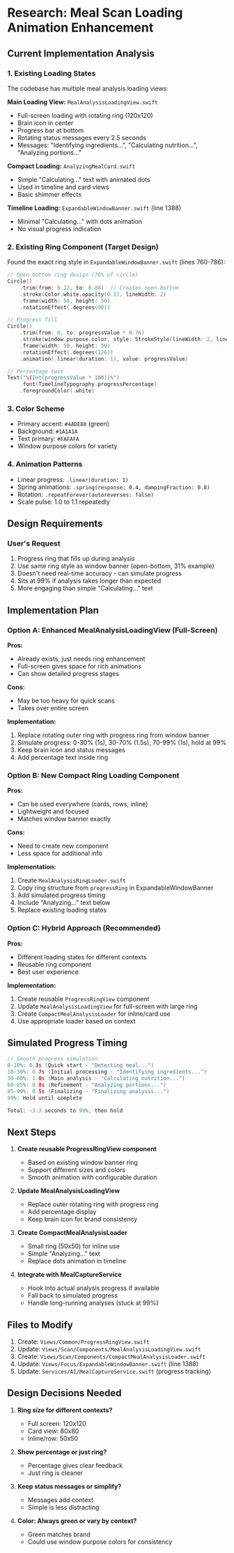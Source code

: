 # Research: Meal Scan Loading Animation Enhancement

## Current Implementation Analysis

### 1. Existing Loading States
The codebase has multiple meal analysis loading views:

**Main Loading View:** `MealAnalysisLoadingView.swift`
- Full-screen loading with rotating ring (120x120)
- Brain icon in center
- Progress bar at bottom
- Rotating status messages every 2.5 seconds
- Messages: "Identifying ingredients...", "Calculating nutrition...", "Analyzing portions..."

**Compact Loading:** `AnalyzingMealCard.swift`
- Simple "Calculating..." text with animated dots
- Used in timeline and card views
- Basic shimmer effects

**Timeline Loading:** `ExpandableWindowBanner.swift` (line 1388)
- Minimal "Calculating..." with dots animation
- No visual progress indication

### 2. Existing Ring Component (Target Design)
Found the exact ring style in `ExpandableWindowBanner.swift` (lines 760-786):

```swift
// Open-bottom ring design (76% of circle)
Circle()
    .trim(from: 0.12, to: 0.88)  // Creates open bottom
    .stroke(Color.white.opacity(0.1), lineWidth: 2)
    .frame(width: 50, height: 50)
    .rotationEffect(.degrees(90))

// Progress fill
Circle()
    .trim(from: 0, to: progressValue * 0.76)
    .stroke(window.purpose.color, style: StrokeStyle(lineWidth: 2, lineCap: .round))
    .frame(width: 50, height: 50)
    .rotationEffect(.degrees(126))
    .animation(.linear(duration: 1), value: progressValue)

// Percentage text
Text("\(Int(progressValue * 100))%")
    .font(TimelineTypography.progressPercentage)
    .foregroundColor(.white)
```

### 3. Color Scheme
- Primary accent: `#4ADE80` (green)
- Background: `#1A1A1A`
- Text primary: `#FAFAFA`
- Window purpose colors for variety

### 4. Animation Patterns
- Linear progress: `.linear(duration: 1)`
- Spring animations: `.spring(response: 0.4, dampingFraction: 0.8)`
- Rotation: `.repeatForever(autoreverses: false)`
- Scale pulse: 1.0 to 1.1 repeatedly

## Design Requirements

### User's Request
1. Progress ring that fills up during analysis
2. Use same ring style as window banner (open-bottom, 31% example)
3. Doesn't need real-time accuracy - can simulate progress
4. Sits at 99% if analysis takes longer than expected
5. More engaging than simple "Calculating..." text

## Implementation Plan

### Option A: Enhanced MealAnalysisLoadingView (Full-Screen)
**Pros:**
- Already exists, just needs ring enhancement
- Full-screen gives space for rich animations
- Can show detailed progress stages

**Cons:**
- May be too heavy for quick scans
- Takes over entire screen

**Implementation:**
1. Replace rotating outer ring with progress ring from window banner
2. Simulate progress: 0-30% (1s), 30-70% (1.5s), 70-99% (1s), hold at 99%
3. Keep brain icon and status messages
4. Add percentage text inside ring

### Option B: New Compact Ring Loading Component
**Pros:**
- Can be used everywhere (cards, rows, inline)
- Lightweight and focused
- Matches window banner exactly

**Cons:**
- Need to create new component
- Less space for additional info

**Implementation:**
1. Create `MealAnalysisRingLoader.swift`
2. Copy ring structure from `progressRing` in ExpandableWindowBanner
3. Add simulated progress timing
4. Include "Analyzing..." text below
5. Replace existing loading states

### Option C: Hybrid Approach (Recommended)
**Pros:**
- Different loading states for different contexts
- Reusable ring component
- Best user experience

**Implementation:**
1. Create reusable `ProgressRingView` component
2. Update `MealAnalysisLoadingView` for full-screen with large ring
3. Create `CompactMealAnalysisLoader` for inline/card use
4. Use appropriate loader based on context

## Simulated Progress Timing

```swift
// Smooth progress simulation
0-10%: 0.3s (Quick start - "Detecting meal...")
10-30%: 0.7s (Initial processing - "Identifying ingredients...")  
30-60%: 1.0s (Main analysis - "Calculating nutrition...")
60-85%: 0.8s (Refinement - "Analyzing portions...")
85-99%: 0.5s (Finalizing - "Finalizing analysis...")
99%: Hold until complete

Total: ~3.3 seconds to 99%, then hold
```

## Next Steps

1. **Create reusable ProgressRingView component**
   - Based on existing window banner ring
   - Support different sizes and colors
   - Smooth animation with configurable duration

2. **Update MealAnalysisLoadingView**
   - Replace outer rotating ring with progress ring
   - Add percentage display
   - Keep brain icon for brand consistency

3. **Create CompactMealAnalysisLoader**
   - Small ring (50x50) for inline use
   - Simple "Analyzing..." text
   - Replace dots animation in timeline

4. **Integrate with MealCaptureService**
   - Hook into actual analysis progress if available
   - Fall back to simulated progress
   - Handle long-running analyses (stuck at 99%)

## Files to Modify

1. Create: `Views/Common/ProgressRingView.swift`
2. Update: `Views/Scan/Components/MealAnalysisLoadingView.swift`
3. Create: `Views/Scan/Components/CompactMealAnalysisLoader.swift`
4. Update: `Views/Focus/ExpandableWindowBanner.swift` (line 1388)
5. Update: `Services/AI/MealCaptureService.swift` (progress tracking)

## Design Decisions Needed

1. **Ring size for different contexts?**
   - Full screen: 120x120
   - Card view: 80x80
   - Inline/row: 50x50

2. **Show percentage or just ring?**
   - Percentage gives clear feedback
   - Just ring is cleaner

3. **Keep status messages or simplify?**
   - Messages add context
   - Simple is less distracting

4. **Color: Always green or vary by context?**
   - Green matches brand
   - Could use window purpose colors for consistency